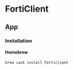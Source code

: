 # FortiClient

## App

### Installation

#### Homebrew

```sh
brew cask install forticlient
```

<!-- ### Tips

#### Disable Auto Start

https://sibunglon.com/2019/12/29/disable-forticlient-auto-start-on-macos/

```sh
sudo defaults write /Library/LaunchAgents/com.fortinet.forticlient.fct_launcher.plist RunAtLoad -boolean false
``` -->
